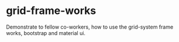 # grid-frame-works
Demonstrate to fellow co-workers, how to use the grid-system frame works, bootstrap and material ui.
